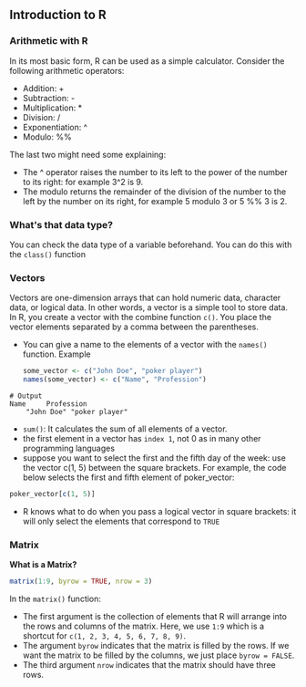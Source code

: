 ## Introduction to R
### Arithmetic with R
In its most basic form, R can be used as a simple calculator. Consider the following arithmetic operators:

* Addition: +
* Subtraction: -
* Multiplication: *
* Division: /
* Exponentiation: ^
* Modulo: %%
  
The last two might need some explaining:

- The ^ operator raises the number to its left to the power of the number to its right: for example 3^2 is 9.
- The modulo returns the remainder of the division of the number to the left by the number on its right, for example 5 modulo 3 or 5 %% 3 is 2.
### What's that data type?
You can check the data type of a variable beforehand. You can do this with the `class()` function
### Vectors
Vectors are one-dimension arrays that can hold numeric data, character data, or logical data. In other words, a vector is a simple tool to store data.
In R, you create a vector with the combine function `c()`. You place the vector elements separated by a comma between the parentheses.
* You can give a name to the elements of a vector with the `names()` function. Example
  ```R
  some_vector <- c("John Doe", "poker player")
  names(some_vector) <- c("Name", "Profession")
```
# Output
Name     Profession 
    "John Doe" "poker player"
```


* `sum()`: It calculates the sum of all elements of a vector.
* the first element in a vector has `index 1`, not 0 as in many other programming languages
* suppose you want to select the first and the fifth day of the week: use the vector c(1, 5) between the square brackets. For example, the code below selects the first and fifth element of poker_vector:

```r
poker_vector[c(1, 5)]
```
* R knows what to do when you pass a logical vector in square brackets: it will only select the elements that correspond to `TRUE`

### Matrix
**What is a Matrix?**
```R
matrix(1:9, byrow = TRUE, nrow = 3)
```
In the `matrix()` function:

* The first argument is the collection of elements that R will arrange into the rows and columns of the matrix. Here, we use `1:9` which is a shortcut for `c(1, 2, 3, 4, 5, 6, 7, 8, 9)`.
* The argument `byrow` indicates that the matrix is filled by the rows. If we want the matrix to be filled by the columns, we just place `byrow = FALSE`.
* The third argument `nrow` indicates that the matrix should have three rows.
